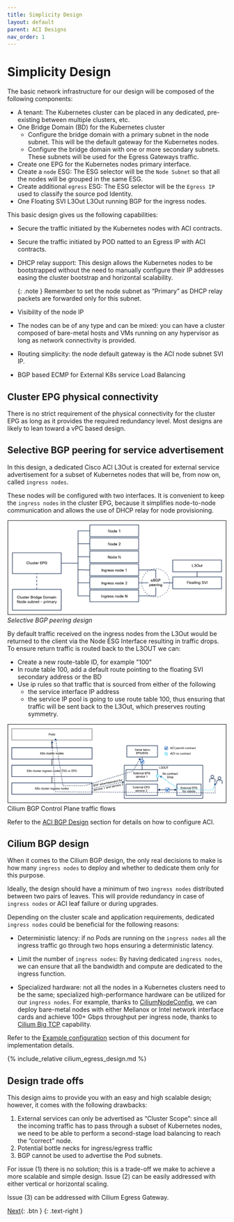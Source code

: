 ```yaml
---
title: Simplicity Design
layout: default
parent: ACI Designs
nav_order: 1
---
```


# Simplicity Design

The basic network infrastructure for our design will be composed of the following components:

* A tenant: The Kubernetes cluster can be placed in any dedicated, pre-existing between multiple clusters, etc.
* One Bridge Domain (BD) for the Kubernetes cluster
  * Configure the bridge domain with a primary subnet in the node subnet. This will be the default gateway for the Kubernetes nodes.
  * Configure the bridge domain with one or more secondary subnets. These subnets will be used for the Egress Gateways traffic.
* Create one EPG for the Kubernetes nodes primary interface.
* Create a `node` ESG: The ESG selector will be the `Node Subnet` so that all the nodes will be grouped in the same ESG.
* Create additional `egress` ESG: The ESG selector will be the `Egress IP` used to classify the source pod Identity.
* One Floating SVI L3Out L3Out running BGP for the ingress nodes.

This basic design gives us the following capabilities:

* Secure the traffic initiated by the Kubernetes nodes with ACI contracts.
* Secure the traffic initiated by POD natted to an Egress IP with ACI contracts.
* DHCP relay support: This design allows the Kubernetes nodes to be bootstrapped without the need to manually configure their IP addresses easing the cluster bootstrap and horizontal scalability. 

    {: .note }
    Remember to set the node subnet as “Primary” as DHCP relay packets are forwarded only for this subnet.

* Visibility of the node IP
* The nodes can be of any type and can be mixed: you can have a cluster composed of bare-metal hosts and VMs running on any hypervisor as long as network connectivity is provided.

* Routing simplicity: the node default gateway is the ACI node subnet SVI IP.
* BGP based ECMP for External K8s service Load Balancing 

## Cluster EPG physical connectivity

There is no strict requirement of the physical connectivity for the cluster EPG as long as it provides the required redundancy level. Most designs are likely to lean toward a vPC based design.

## Selective BGP peering for service advertisement

In this design, a dedicated Cisco ACI L3Out is created for external service advertisement for a subset of Kubernetes nodes that will be, from now on, called `ingress nodes`.

These nodes will be configured with two interfaces. It is convenient to keep the `ingress nodes` in the cluster EPG, because it simplifies node-to-node communication and allows the use of DHCP relay for node provisioning.

![Selective BGP peering design](../images/selective-bgp.png)
*Selective BGP peering design*

By default traffic received on the ingress nodes from the L3Out would be returned to the client via the Node ESG Interface resulting in traffic drops.
To ensure return traffic is routed back to the L3OUT we can:

* Create a new route-table ID, for example "100"
* In route table 100, add a default route pointing to the floating SVI secondary address or the BD
* Use ip rules so that traffic that is sourced from either of the following
  * the service interface IP address
  * the service IP pool 
  is going to use route table 100, thus ensuring that traffic will be sent back to the L3Out, which preserves routing symmetry.

![alt text](../images/BGP-Control-Plane-flow.png)
Cilium BGP Control Plane traffic flows

Refer to the [ACI BGP Design](/docs/aci/aci_bgp_design/) section for details on how to configure ACI.

## Cilium BGP design

When it comes to the Cilium BGP design, the only real decisions to make is how many `ingress nodes` to deploy and whether to dedicate them only for this purpose.

Ideally, the design should have a minimum of two `ingress nodes` distributed between two pairs of leaves. This will provide redundancy in case of `ingress nodes` or ACI leaf failure or during upgrades.

Depending on the cluster scale and application requirements, dedicated `ingress nodes` could be beneficial for the following reasons:

* Deterministic latency: if no Pods are running on the `ingress nodes` all the ingress traffic go through two hops ensuring a deterministic latency.
* Limit the number of `ingress nodes`: By having dedicated `ingress nodes`, we can ensure that all the bandwidth and compute are dedicated to the ingress function.

* Specialized hardware: not all the nodes in a Kubernetes clusters need to be the same; specialized high-performance hardware can be utilized for our `ingress nodes`. For example, thanks to [CiliumNodeConfig](https://docs.cilium.io/en/latest/configuration/per-node-config/#per-node-configuration), we can deploy bare-metal nodes with either Mellanox or Intel network interface cards and achieve 100+ Gbps throughput per ingress node, thanks to [Cilium Big TCP](https://docs.cilium.io/en/stable/operations/performance/tuning/#ipv4-big-tcp) capability.

Refer to the [Example configuration](../examples/examples/) section of this document for implementation details.

{% include_relative cilium_egress_design.md %}

## Design trade offs

This design aims to provide you with an easy and high scalable design; however, it comes with the following drawbacks:

1. External services can only be advertised as “Cluster Scope”: since all the incoming traffic has to pass through a subset of Kubernetes nodes, we need to be able to perform a second-stage load balancing to reach the “correct” node.
2. Potential bottle necks for ingress/egress traffic
3. BGP cannot be used to advertise the Pod subnets.

For issue (1) there is no solution; this is a trade-off we make to achieve a more scalable and simple design. Issue (2) can be easily addressed with either vertical or horizontal scaling.

Issue (3) can be addressed with Cilium Egress Gateway.

[Next](/docs/aci/advanced_design/){: .btn }
{: .text-right }